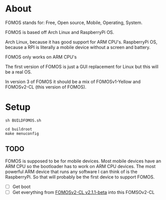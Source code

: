 # About

FOMOS stands for: Free, Open source, Mobile, Operating, System.

FOMOS is based off Arch Linux and RaspberryPi OS.

Arch Linux, because it has good support for ARM CPU's.
RaspberryPi OS, because a RPI is literally a mobile device without a screen and battery.

FOMOS only works on ARM CPU's

The first version of FOMOS is just a GUI replacement for Linux but this will be a real OS.

In version 3 of FOMOS it should be a mix of FOMOSv1-Yellow and FOMOSv2-CL (this version of FOMOS).

# Setup

```commandline
sh BUILDFOMOS.sh
```

```commandline
cd buildroot
make menuconfig
```

## TODO

FOMOS is supposed to be for mobile devices. Most mobile devices have an ARM CPU so the bootloader has to work on ARM CPU devices.
The most powerful ARM device that runs any software I can think of is the RaspberryPi. So that will probably be the first device to support FOMOS.  

- [ ] Get boot
- [ ] Get everything from [FOMOSv2-CL v2.1.1-beta](https://github.com/NathanMcMillan54/FOMOSv2-CLtest) into this FOMSOv2-CL
